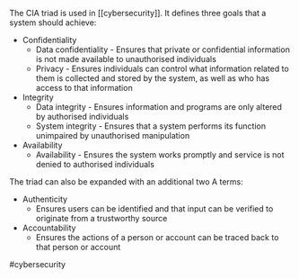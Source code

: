The CIA triad is used in [[cybersecurity]]. It defines three goals that a system should achieve:
- Confidentiality
	- Data confidentiality - Ensures that private or confidential information is not made available to unauthorised individuals
	- Privacy - Ensures individuals can control what information related to them is collected and stored by the system, as well as who has access to that information
- Integrity
	- Data integrity - Ensures information and programs are only altered by authorised individuals
	- System integrity - Ensures that a system performs its function unimpaired by unauthorised manipulation
- Availability
	- Availability - Ensures the system works promptly and service is not denied to authorised individuals

The triad can also be expanded with an additional two A terms:
- Authenticity
	- Ensures users can be identified and that input can be verified to originate from a trustworthy source
- Accountability
	- Ensures the actions of a person or account can be traced back to that person or account

#cybersecurity
